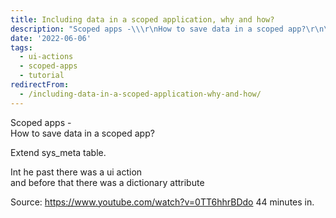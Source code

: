 ```yaml
---
title: Including data in a scoped application, why and how?
description: "Scoped apps -\\\r\nHow to save data in a scoped app?\r\n\r\nExtend sys_meta table.\r\n\r\nInt he past there was a ui action\\\r\nand before that there was a dictionary att..."
date: '2022-06-06'
tags:
  - ui-actions
  - scoped-apps
  - tutorial
redirectFrom:
  - /including-data-in-a-scoped-application-why-and-how/
---
```


<!--StartFragment-->

Scoped apps -\
How to save data in a scoped app?

Extend sys_meta table.

Int he past there was a ui action\
and before that there was a dictionary attribute

<!--EndFragment-->

<!--StartFragment-->

Source: <https://www.youtube.com/watch?v=0TT6hhrBDdo> 44 minutes in.

<!--EndFragment-->